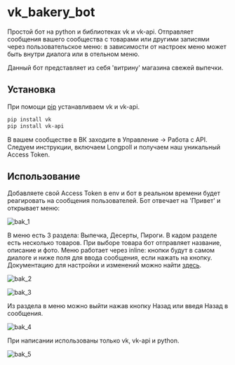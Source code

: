 # vk_bakery_bot

Простой бот на python и библиотеках vk и vk-api. Отправляет сообщения вашего сообщества с товарами или другими записями через пользовательское меню: в зависимости от настроек меню может быть внутри диалога или в отельном меню. 

Данный бот представляет из себя 'витрину' магазина свежей выпечки.

## Установка

При помощи [pip](https://pip.pypa.io/en/stable/) устанавливаем vk и vk-api.

```bash
pip install vk
pip install vk-api
```
В вашем сообществе в ВК заходите в Управление -> Работа с API. Следуем инструкции, включаем Longpoll и получаем наш уникальный Access Token.

## Использование

Добавляете свой Access Token в env и бот в реальном времени будет реагировать на сообщения пользователей. Бот отвечает на 'Привет' и открывает меню:

![bak_1](https://user-images.githubusercontent.com/101284782/225134747-5c2612bf-bc9b-4f44-b98f-e6a6ab028c10.png)

В меню есть 3 раздела: Выпечка, Десерты, Пироги. В кадом разделе есть несколько товаров. При выборе товара бот отправляет название, описание и фото. Меню работает
через inline: кнопки будут в самом диалоге и ниже поля для ввода сообщения, если нажать на кнопку. Документацию для настройки и изменений можно найти [здесь](https://dev.vk.com/api/community-messages/getting-started).

![bak_2](https://user-images.githubusercontent.com/101284782/225135529-b8467ae4-d3f2-47be-b4fc-68a12954c9f4.png)

![bak_3](https://user-images.githubusercontent.com/101284782/225135557-fabd9287-20f4-446d-9be7-818584af9af3.png)

Из раздела в меню можно выйти нажав кнопку Назад или введя Назад в сообщения.

![bak_4](https://user-images.githubusercontent.com/101284782/225135912-2660b49f-8d98-4b69-904f-97434d36cea6.png)

При написании использованы только vk, vk-api и python.

![bak_5](https://user-images.githubusercontent.com/101284782/225136141-19cf7f5c-d8c0-49fc-a500-9c5a0e6c4a3b.png)

